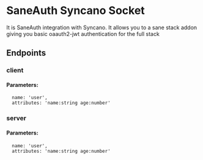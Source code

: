 # SaneAuth Syncano Socket

It is SaneAuth integration with Syncano. It allows you to a sane stack addon giving you basic oaauth2-jwt authentication for the full stack

## Endpoints

### client

#### Parameters:

      name: 'user',
      attributes: 'name:string age:number'


### server

#### Parameters:

      name: 'user',
      attributes: 'name:string age:number'


